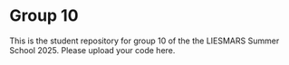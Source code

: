 # Group 10

This is the student repository for group 10 of the the LIESMARS Summer School 2025. Please upload your code here.
